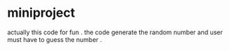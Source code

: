 # miniproject
actually this code for fun . the code generate the random number and user must have to guess the number .
